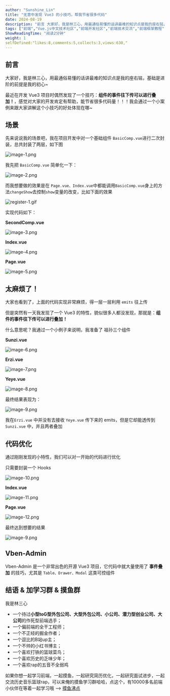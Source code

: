 ```yaml
---
author: "Sunshine_Lin"
title: "无意中发现 Vue3 的小技巧，帮我节省很多代码"
date: 2024-08-19
description: "前言 大家好，我是林三心，用最通俗易懂的话讲最难的知识点是我的座右铭，基础是进阶的前提是我的初心~ 最近在开发 Vue3 项目时偶然发现了一个技巧：组件的事件往下传可以进行叠加！，感觉对大家的开发肯定"
tags: ["前端","Vue.js中文技术社区","前端开发社区","前端技术交流","前端框架教程","JavaScript 学习资源","CSS 技巧与最佳实践","HTML5 最新动态","前端工程师职业发展","开源前端项目","前端技术趋势"]
ShowReadingTime: "阅读2分钟"
weight: 1
selfDefined:"likes:8,comments:5,collects:3,views:630,"
---
```

前言
--

大家好，我是林三心，用最通俗易懂的话讲最难的知识点是我的座右铭，基础是进阶的前提是我的初心~

最近在开发 Vue3 项目时偶然发现了一个技巧：**组件的事件往下传可以进行叠加！**，感觉对大家的开发肯定有帮助，能节省很多代码量！！！我会通过一个小案例来跟大家讲解这个小技巧的好处体现在哪~

场景
--

先来说说我的场景吧，我在项目开发中对一个基础组件 `BasicComp.vue`进行二次封装，总共封装了两层，如下图

![image-1.png](/images/jueJin/ce86cdbe6858484.png)

我先把 `BasicComp.vue` 简单化一下：

![image-2.png](/images/jueJin/e13f5fef5dee4c3.png)

而我想要做的效果是在 `Page.vue、Index.vue`中都能调用`BasicComp.vue`身上的方法`changeShow`去控制`show`变量的改变，比如下面的效果

![register-1.gif](/images/jueJin/2e3e0ba442364ac.png)

实现代码如下：

**SecondComp.vue**

![image-3.png](/images/jueJin/64307be9cb8e42b.png)

**Index.vue**

![image-4.png](/images/jueJin/beab2710636042e.png)

**Page.vue**

![image-5.png](/images/jueJin/934fc51945bc4e7.png)

太麻烦了！
-----

大家也看到了，上面的代码实现非常麻烦，得一层一层利用 `emits` 往上传

但是突然有一天我发现了一个 Vue3 的特性，貌似很多人都没发现，那就是：**组件的事件往下传可以进行叠加！**

什么意思呢？我通过一个小例子来说明，我准备了 祖孙三个组件

**Sunzi.vue**

![image-6.png](/images/jueJin/3ec90826a4e2490.png)

**Erzi.vue**

![image-7.png](/images/jueJin/61157f4b22ab45a.png)

**Yeye.vue**

![image-8.png](/images/jueJin/10a91833afac461.png)

最终结果表现为：

![image-9.png](/images/jueJin/1e16975e366a4ab.png)

我在`Erzi.vue` 中并没有去接收 `Yeye.vue` 传下来的 emits，但是它却能透传到`Sunzi.vue` 中，并且两者叠加

代码优化
----

通过刚刚发现的小特性，我们可以对一开始的代码进行优化

只需要封装一个 Hooks

![image-10.png](/images/jueJin/770b9e72659949b.png)

**Index.vue**

![image-11.png](/images/jueJin/aa0f807a43684cf.png)

**Page.vue**

![image-12.png](/images/jueJin/1dfaed4beb9d418.png)

最终达到想要的结果

![image-9.png](/images/jueJin/190945194e12493.png)

Vben-Admin
----------

Vben-Admin 是一个非常出色的开源 Vue3 项目，它代码中就大量使用了 **事件叠加** 的技巧，尤其是 `Table、Drawer、Modal` 这类可控组件

结语 & 加学习群 & 摸鱼群
---------------

我是林三心

*   一个待过**小型toG型外包公司、大型外包公司、小公司、潜力型创业公司、大公司**的作死型前端选手；
*   一个偏前端的全干工程师；
*   一个不正经的掘金作者；
*   一个逗比的B站up主；
*   一个不帅的小红书博主；
*   一个喜欢打铁的篮球菜鸟；
*   一个喜欢历史的乏味少年；
*   一个喜欢rap的五音不全弱鸡

如果你想一起学习前端，一起摸鱼，一起研究简历优化，一起研究面试进步，一起交流历史音乐篮球rap，可以来俺的摸鱼学习群哈哈，点这个，有10000多名前端小伙伴在等着一起学习哦 --> [摸鱼沸点](https://juejin.cn/pin/7035153948126216206 "https://juejin.cn/pin/7035153948126216206")